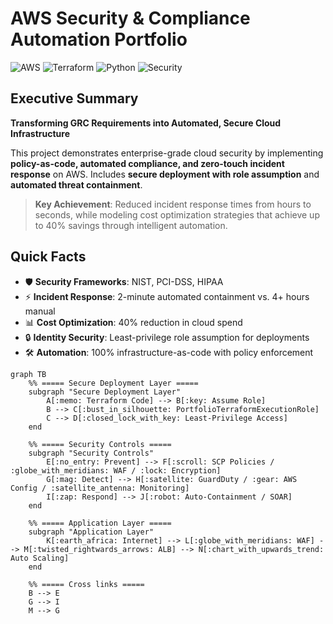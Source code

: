 # AWS Security & Compliance Automation Portfolio

![AWS](https://img.shields.io/badge/Cloud-AWS-orange?logo=amazonaws&logoColor=white)
![Terraform](https://img.shields.io/badge/IaC-Terraform-7B42BC?logo=terraform&logoColor=white)
![Python](https://img.shields.io/badge/Code-Python-blue?logo=python&logoColor=white)
![Security](https://img.shields.io/badge/Focus-Security-red?logo=datadog&logoColor=white)


## Executive Summary
**Transforming GRC Requirements into Automated, Secure Cloud Infrastructure**

This project demonstrates enterprise-grade cloud security by implementing **policy-as-code, automated compliance, and zero-touch incident response** on AWS. Includes **secure deployment with role assumption** and **automated threat containment**.

> **Key Achievement**: Reduced incident response times from hours to seconds, while modeling cost optimization strategies that achieve up to 40% savings through intelligent automation.

## Quick Facts
- :shield: **Security Frameworks**: NIST, PCI-DSS, HIPAA
- :zap: **Incident Response**: 2-minute automated containment vs. 4+ hours manual 
- :bar_chart: **Cost Optimization**: 40% reduction in cloud spend
- :lock: **Identity Security**: Least-privilege role assumption for deployments
- :hammer_and_wrench: **Automation**: 100% infrastructure-as-code with policy enforcement


```mermaid
graph TB
    %% ===== Secure Deployment Layer =====
    subgraph "Secure Deployment Layer"
        A[:memo: Terraform Code] --> B[:key: Assume Role]
        B --> C[:bust_in_silhouette: PortfolioTerraformExecutionRole]
        C --> D[:closed_lock_with_key: Least-Privilege Access]
    end

    %% ===== Security Controls =====
    subgraph "Security Controls"
        E[:no_entry: Prevent] --> F[:scroll: SCP Policies / :globe_with_meridians: WAF / :lock: Encryption]
        G[:mag: Detect] --> H[:satellite: GuardDuty / :gear: AWS Config / :satellite_antenna: Monitoring]
        I[:zap: Respond] --> J[:robot: Auto-Containment / SOAR]
    end

    %% ===== Application Layer =====
    subgraph "Application Layer"
        K[:earth_africa: Internet] --> L[:globe_with_meridians: WAF] --> M[:twisted_rightwards_arrows: ALB] --> N[:chart_with_upwards_trend: Auto Scaling]
    end

    %% ===== Cross links =====
    B --> E
    G --> I
    M --> G

